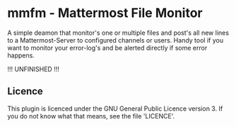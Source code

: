 mmfm - Mattermost File Monitor
===================================

A simple deamon that monitor's one or multiple files and post's all new lines to a Mattermost-Server to configured
channels or users. Handy tool if you want to monitor your error-log's and be alerted directly if some error happens.

!!! UNFINISHED !!!

## Licence

This plugin is licenced under the GNU General Public Licence version 3.
If you do not know what that means, see the file 'LICENCE'.
